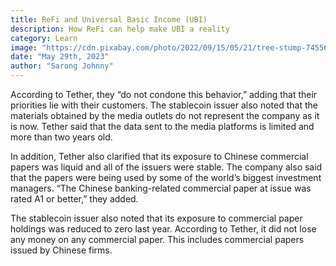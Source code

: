 ```yaml
---
title: ReFi and Universal Basic Income (UBI)
description: How ReFi can help make UBI a reality
category: Learn
image: "https://cdn.pixabay.com/photo/2022/09/15/05/21/tree-stump-7455677_1280.jpg"
date: "May 29th, 2023"
author: "Sarong Johnny"
---
```


According to Tether, they “do not condone this behavior,” adding that their priorities lie with their customers. The stablecoin issuer also noted that the materials obtained by the media outlets do not represent the company as it is now. Tether said that the data sent to the media platforms is limited and more than two years old.

In addition, Tether also clarified that its exposure to Chinese commercial papers was liquid and all of the issuers were stable. The company also said that the papers were being used by some of the world’s biggest investment managers. “The Chinese banking-related commercial paper at issue was rated A1 or better,” they added.

The stablecoin issuer also noted that its exposure to commercial paper holdings was reduced to zero last year. According to Tether, it did not lose any money on any commercial paper. This includes commercial papers issued by Chinese firms.
